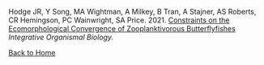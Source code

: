 Hodge JR, Y Song, MA Wightman, A Milkey, B Tran, A Stajner, AS Roberts, CR Hemingson, PC Wainwright, SA Price. 2021. [Constraints on the Ecomorphological Convergence of Zooplanktivorous Butterflyfishes](PDFS/obab014.pdf) _Integrative Organismal Biology._

[Back to Home](https://amilkey1.github.io/)
